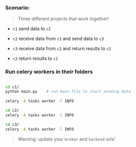 ### Scenario:

> Three different projects that work together! 

- `c1` send data to `c2`

- `c2` receive data from `c1` and send data to `c3`

- `c3` receive data from `c2` and return results to `c2`

- `c2` return results to `c1`

### Run celery workers in their folders

```bash

cd c1/
python main.py    # run main file to start sending data
    
celery -A tasks worker -l INFO

cd c2/
celery -A tasks worker -l INFO

cd c3/
celery -A tasks worker -l INFO
```

> Warning: update your `broker` and `backend` urls!
